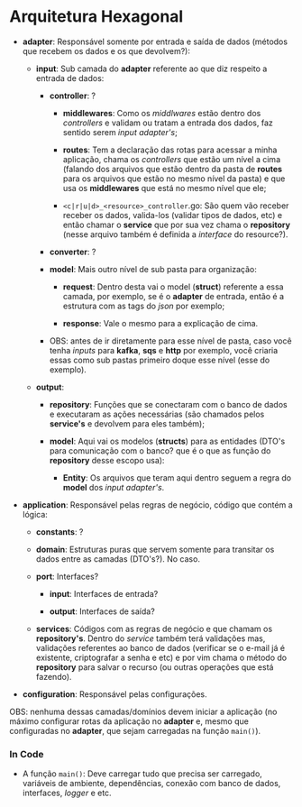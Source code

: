 # Arquitetura Hexagonal

- **adapter**: Responsável somente por entrada e saída de dados (métodos que recebem os dados e os que devolvem?):

	- **input**: Sub camada do **adapter** referente ao que diz respeito a entrada de dados:

		- **controller**: ?

			- **middlewares**: Como os _middlwares_ estão dentro dos _controllers_ e validam ou tratam a entrada dos dados, faz sentido serem _input adapter's_;

			- **routes**: Tem a declaração das rotas para acessar a minha aplicação, chama os _controllers_ que estão um nível a cima (falando dos arquivos que estão dentro da pasta de **routes** para os arquivos que estão no mesmo nível da pasta) e que usa os **middlewares** que está no mesmo nível que ele;

			- `<c|r|u|d>_<resource>_controller`.go: São quem vão receber receber os dados, valida-los (validar tipos de dados, etc) e então chamar o **service** que por sua vez chama o **repository** (nesse arquivo também é definida a _interface_ do resource?).

		- **converter**: ?

		- **model**: Mais outro nível de sub pasta para organização:

			- **request**: Dentro desta vai o model (**struct**) referente a essa camada, por exemplo, se é o **adapter** de entrada, então é a estrutura com as tags do _json_ por exemplo;

			- **response**: Vale o mesmo para a explicação de cima.

		- OBS: antes de ir diretamente para esse nível de pasta, caso você tenha _inputs_ para **kafka**, **sqs** e **http** por exemplo, você criaria essas como sub pastas primeiro doque esse nível (esse do exemplo).

	- **output**:

		- **repository**: Funções que se conectaram com o banco de dados e executaram as ações necessárias (são chamados pelos **service's** e devolvem para eles também);

		- **model**: Aqui vai os modelos (**structs**) para as entidades (DTO's para comunicação com o banco? que é o que as função do **repository** desse escopo usa):

			- **Entity**: Os arquivos que teram aqui dentro seguem a regra do **model** dos _input adapter's_.

- **application**: Responsável pelas regras de negócio, código que contém a lógica:

	- **constants**: ?

	- **domain**: Estruturas puras que servem somente para transitar os dados entre as camadas (DTO's?). No caso.

	- **port**: Interfaces?

		- **input**: Interfaces de entrada?

		- **output**: Interfaces de saída?

	- **services**: Códigos com as regras de negócio e que chamam os **repository's**. Dentro do _service_ também terá validações mas, validações referentes ao banco de dados (verificar se o e-mail já é existente, criptografar a senha e etc) e por vim chama o método do **repository** para salvar o recurso (ou outras operações que está fazendo).

- **configuration**: Responsável pelas configurações.

OBS: nenhuma dessas camadas/domínios devem iniciar a aplicação (no máximo configurar rotas da aplicação no **adapter** e, mesmo que configuradas no **adapter**, que sejam carregadas na função `main()`).

### In Code

- A função `main()`: Deve carregar tudo que precisa ser carregado, variáveis de ambiente, dependências, conexão com banco de dados, interfaces, _logger_ e etc.
